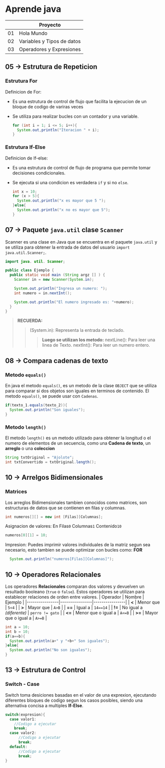 # Aprende java


|  |Proyecto |
| ------ | ------ |
| 01 | Hola Mundo |
| 02 | Variables y Tipos de datos |
| 03 | Operadores y Expresiones |

## 05 -> Estrutura de Repeticion
### Estrutura **For**
  Definicion de For:
  
  - Es una estrutura de control de flujo que facilita la ejecucion de un bloque de codigo de variras veces
  - Se utiliza para realizar bucles con un contador y una variable.
    
    ```JAVA
    for (int i = 1; i <= 5; i++){
      System.out,println("Iteracion " + i);
    }
    ```
### Estrutura **If-Else**    
  Definicion de If-else:
  - Es una estrutura de control de flujo de programa que permite tomar decisiones condicionales.
  - Se ejecuta si una condicion es verdadera `if` y si no `else`.
    
    ```java
    int x = 10;
    for (x > 5){
      System.out,println("x es mayor que 5 ");
    }else{
      System.out.println("x no es mayor que 5");
    }
    ```
      
## 07 -> Paquete `java.util` clase `Scanner`
Scanner es una clase en Java que se encuentra en el paquete `java.util` y se utiliza para obtener la entrada de datos del usuario `import java.util.Scanner;`.

```java
import java. util. Scanner;

public class Ejemplo {
  public static void main (String argz [] ) {
    Scanner in = new Scanner(System.in);

    System.out.println("Ingresa un numero: ");
    int numero = in.nextInt();

    System.out.println("El numero ingresado es: "+numero);
  }
}
```
> **RECUERDA:**
>> (System.in): Representa la entrada de teclado.
>>> **Luego se utilizan los metodo:**
>>> nextLine(): Para leer una linea de Texto.
>>> nextInt(): Para leer un numero entero.

## 08 -> Compara cadenas de texto
###  Metodo `equals()`
En java el metodo `equals()`, es un metodo de la clase `OBJECT` que se utiliza para comparar si dos objetos son iguales en terminos de contenido.
El metodo `equals()`, se puede usar con `Cadenas`.
```java
if(texto_1.equals(texto_2)){
  System.out.println("Son iguales");
}
```

###  Metodo `length()`
El metodo `length()` es un metodo utilizado para obtener la longitud o el numero de elementos de un secuencia, como una **Cadena de texto**, un **arreglo** o una **coleccion**
```java
String txtOriginal = "Ajolote";
int txtConvertido = txtOriginal.length();
```

## 10 -> Arrelgos Bidimensionales
###  Matrices
Los arreglos Bidimensionales tambien conocidos como matrices, son estructuras de datos que se contienen en filas y columnas.
```java
int numeros[][] = new int [Filas][Columnas];
```
Asignacion de valores:
En Filas`0` Columnas`1` Contenido`10`
```java
numeros[0][1] = 10;
```
Impresion:
Puedes imprimir valores individuales de la matriz segun sea necesario, esto tambien se puede optimizar con bucles como: **FOR**
```java
  System.out.println("numeros[Filas][Columnas]");
```

## 10 -> Operadores Relacionales
Los operadores **Relacionales** comparan dos valores y devuelven un resultado booleano (`true` o `false`). Estos operadores se utilizan para establecer relaciones de orden entre valores.
| Operador | Nombre | Ejemplo |
|----------------|----------------|----------------|
| **<** | Menor que | `5<4` |
| **>** | Mayor que | `A>B` |
| **==** | Igual a | `14==14` |
| **!=** | No igual a *(diferente)* | `perro != gato` |
| **<=** | Menor que o igual a | `A<=B` |
| **>=** | Mayor que o igual a | `A>=B` |

```java
int a = 10;
int b = 10;
if(a==b){
  System.out.println(a+" y "+b+" Son iguales");
}else{
  System.out.println("No son iguales");
}
```

## 13 -> Estrutura de Control
### Switch - Case
Switch toma desiciones basadas en el valor de una exprexion, ejecutando diferentes bloques de codigo segun los casos posibles, siendo una alternativa concisa a multiples **If-Else**.
```java
switch(expresion){
  case valor1:
    //Codigo a ejecutar
    break;
  case valor2:
      //Codigo a ejecutar
      break;
  default:
      //Codigo a ejecutar
      break;
}
```


